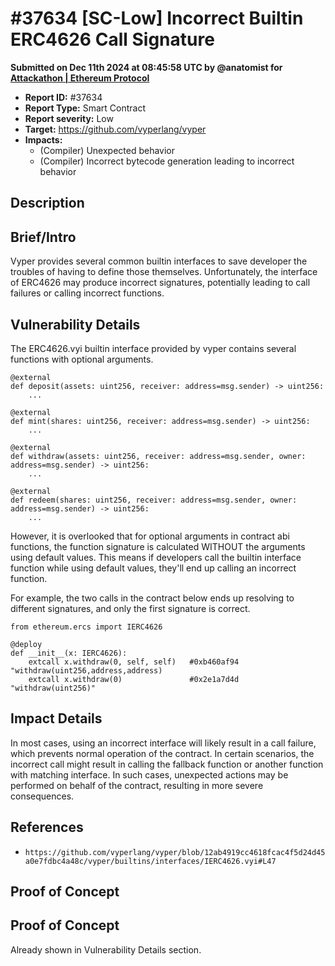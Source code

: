 # #37634 \[SC-Low] Incorrect Builtin ERC4626 Call Signature

**Submitted on Dec 11th 2024 at 08:45:58 UTC by @anatomist for** [**Attackathon | Ethereum Protocol**](https://immunefi.com/audit-competition/ethereum-protocol-attackathon)

* **Report ID:** #37634
* **Report Type:** Smart Contract
* **Report severity:** Low
* **Target:** https://github.com/vyperlang/vyper
* **Impacts:**
  * (Compiler) Unexpected behavior
  * (Compiler) Incorrect bytecode generation leading to incorrect behavior

## Description

## Brief/Intro

Vyper provides several common builtin interfaces to save developer the troubles of having to define those themselves. Unfortunately, the interface of ERC4626 may produce incorrect signatures, potentially leading to call failures or calling incorrect functions.

## Vulnerability Details

The ERC4626.vyi builtin interface provided by vyper contains several functions with optional arguments.

```
@external
def deposit(assets: uint256, receiver: address=msg.sender) -> uint256:
    ...

@external
def mint(shares: uint256, receiver: address=msg.sender) -> uint256:
    ...

@external
def withdraw(assets: uint256, receiver: address=msg.sender, owner: address=msg.sender) -> uint256:
    ...

@external
def redeem(shares: uint256, receiver: address=msg.sender, owner: address=msg.sender) -> uint256:
    ...
```

However, it is overlooked that for optional arguments in contract abi functions, the function signature is calculated WITHOUT the arguments using default values. This means if developers call the builtin interface function while using default values, they'll end up calling an incorrect function.

For example, the two calls in the contract below ends up resolving to different signatures, and only the first signature is correct.

```
from ethereum.ercs import IERC4626

@deploy
def __init__(x: IERC4626):
    extcall x.withdraw(0, self, self)   #0xb460af94 "withdraw(uint256,address,address)
    extcall x.withdraw(0)               #0x2e1a7d4d "withdraw(uint256)"
```

## Impact Details

In most cases, using an incorrect interface will likely result in a call failure, which prevents normal operation of the contract. In certain scenarios, the incorrect call might result in calling the fallback function or another function with matching interface. In such cases, unexpected actions may be performed on behalf of the contract, resulting in more severe consequences.

## References

* `https://github.com/vyperlang/vyper/blob/12ab4919cc4618fcac4f5d24d45a0e7fdbc4a48c/vyper/builtins/interfaces/IERC4626.vyi#L47`

## Proof of Concept

## Proof of Concept

Already shown in Vulnerability Details section.
